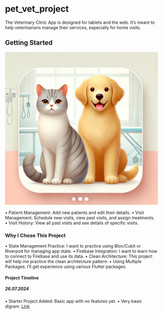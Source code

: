 # pet_vet_project

The Veterinary Clinic App is designed for tablets and the web. It’s meant to help veterinarians manage their services, especially for home visits.

## Getting Started

![Cat and Dog Image](pet_vet.jpg)

 • Patient Management: Add new patients and edit their details.
 • Visit Management: Schedule new visits, view past visits, and assign treatments.
 • Visit History: View all past visits and see details of specific visits.

### Why I Chose This Project

 • State Management Practice: I want to practice using Bloc/Cubit or Riverpod for managing app state.
 • Firebase Integration: I want to learn how to connect to Firebase and use its data.
 • Clean Architecture: This project will help me practice the clean architecture pattern.
 • Using Multiple Packages: I’ll get experience using various Flutter packages.

#### Project Timeline

##### 26.07.2024

 • Starter Project Added: Basic app with no features yet.
 • Very basic digram: [Link](https://app.diagrams.net/#G14CaQT5roc3dvEoZBYau0jwQQxhuQzHS9#%7B%22pageId%22%3A%22kXz09J5oTDUhG0XenFSC%22%7D)
